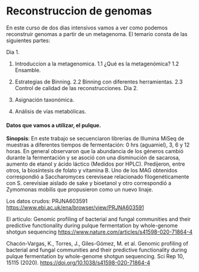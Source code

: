 # Reconstruccion de genomas 

En este curso de dos dias intensivos vamos a ver como podemos reconstruir genomas a partir de un metagenoma. El temario consta de las siguientes partes: 

Dia 1.

1. Introduccion a la metagenomica.
  1.1 ¿Qué es la metagenómica?
  1.2 Ensamble.
2. Estrategias de Binning.
  2.2 Binning con diferentes herramientas.
  2.3 Control de calidad de las reconstrucciones.
Dia 2.

3. Asignación taxonómica.
4. Análisis de vías metabólicas.

#### Datos que vamos a utilizar, el pulque. 

**Sinopsis**: En este trabajo se secuenciaron librerias de Illumina MiSeq de muestras a diferentes tiempos de fermentación: 0 hrs (aguamiel), 3, 6 y 12 horas. En general observaron que la abundancia de los géneros cambió durante la fermentación y se asoció con una disminución de sacarosa, aumento de etanol y ácido láctico (Medidos por HPLC). Predijeron, entre otros, la biosíntesis de folato y vitamina B. Uno de los MAG obtenidos correspondió a Saccharomyces cereviseae relacionado filogenéticamente con S. cerevisiae aislado de sake y bioetanol y otro correspondió a Zymomonas mobilis que propusieron como un nuevo linaje.

Los datos crudos: PRJNA603591
https://www.ebi.ac.uk/ena/browser/view/PRJNA603591

El articulo: Genomic profiling of bacterial and fungal communities and their predictive functionality during pulque fermentation by whole-genome shotgun sequencing
https://www.nature.com/articles/s41598-020-71864-4

Chacón-Vargas, K., Torres, J., Giles-Gómez, M. et al. Genomic profiling of bacterial and fungal communities and their predictive functionality during pulque fermentation by whole-genome shotgun sequencing. Sci Rep 10, 15115 (2020). https://doi.org/10.1038/s41598-020-71864-4
